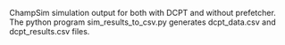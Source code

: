 ChampSim simulation output for both with DCPT and without prefetcher. The python program sim_results_to_csv.py generates dcpt_data.csv and dcpt_results.csv files.
